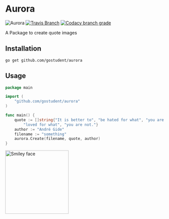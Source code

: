 # Aurora

![Aurora](https://img.shields.io/badge/docs-GoDoc-ff69b4.svg?style=flat-square)
[![Travis Branch](https://img.shields.io/travis/gostudent/aurora/master.svg?style=flat-square)](https://travis-ci.org/gostudent.aurora)
[![Codacy branch grade](https://img.shields.io/codacy/grade/3cebbd0051d04bce90f0d15f21a092b8/master.svg?style=flat-square)](https://www.codacy.com/app/gostudent/aurora)

A Package to create quote images

## Installation

`go get github.com/gostudent/aurora`

## Usage

```go
package main

import (
	"github.com/gostudent/aurora"
)

func main() {
	quote := []string{"It is better to", "be hated for what", "you are than to",
		"loved for what", "you are not."}
	author := "André Gide"
	filename := "something"
	aurora.Create(filename, quote, author)
}
```

<img src="examples/2.svg" alt="Smiley face" height="200" width="200">
